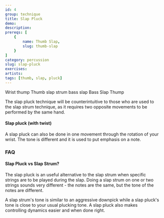 ```yaml
---
id: 4
group: technique
title: Slap Pluck
demo: 
description:
prereqs: [
    {
        name: Thumb Slap,
        slug: thumb-slap
    }
]
category: percussion
slug: slap-pluck
exercises:
artists: 
tags: [thumb, slap, pluck]
---
```


Wrist thump
Thumb slap
strum
bass slap
Bass Slap Thump 



The slap pluck technique will be counterintuitive to those who are used to the slap strum technique, as it requires two opposite movements to be performed by the same hand.

#### Slap pluck (with twist)

A slap pluck can also be done in one movement through the rotation of your wrist. The <span class="tt" data-tip="the note's sound depending on your guitar and how you play">tone</span> is different and it is used to put emphasis on a note.

### FAQ

#### Slap Pluck vs Slap Strum?

The slap pluck is an useful alternative to the slap strum when specific strings are to be played during the slap. Doing a slap strum on one or two strings sounds very different - the notes are the same, but the <span class="tt" data-tip="the note's sound depending on your guitar and how you play">tone</span> of the notes are different. 

A slap strum's tone is similar to an aggressive downpick while a slap pluck's tone is close to your usual plucking tone. A slap pluck also makes controlling dynamics easier and when done right.
